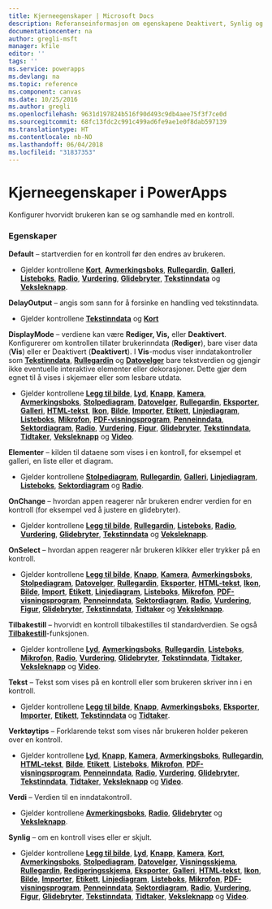 ```yaml
---
title: Kjerneegenskaper | Microsoft Docs
description: Referanseinformasjon om egenskapene Deaktivert, Synlig og ReadOnly
documentationcenter: na
author: gregli-msft
manager: kfile
editor: ''
tags: ''
ms.service: powerapps
ms.devlang: na
ms.topic: reference
ms.component: canvas
ms.date: 10/25/2016
ms.author: gregli
ms.openlocfilehash: 9631d197824b516f90d493c9db4aee75f3f7ce0d
ms.sourcegitcommit: 68fc13fdc2c991c499ad6fe9ae1e0f8dab597139
ms.translationtype: HT
ms.contentlocale: nb-NO
ms.lasthandoff: 06/04/2018
ms.locfileid: "31837353"
---
```

# <a name="core-properties-in-powerapps"></a>Kjerneegenskaper i PowerApps
Konfigurer hvorvidt brukeren kan se og samhandle med en kontroll.

### <a name="properties"></a>Egenskaper
**Default** – startverdien for en kontroll før den endres av brukeren.

* Gjelder kontrollene **[Kort](control-card.md)**, **[Avmerkingsboks](control-check-box.md)**, **[Rullegardin](control-drop-down.md)**, **[Galleri](control-gallery.md)**, **[Listeboks](control-list-box.md)**, **[Radio](control-radio.md)**, **[Vurdering](control-rating.md)**, **[Glidebryter](control-slider.md)**, **[Tekstinndata](control-text-input.md)** og **[Veksleknapp](control-toggle.md)**.

**DelayOutput** – angis som sann for å forsinke en handling ved tekstinndata.

* Gjelder kontrollene **[Tekstinndata](control-text-input.md)** og **[Kort](control-card.md)**

**DisplayMode** – verdiene kan være **Rediger, Vis,** eller **Deaktivert**. Konfigurerer om kontrollen tillater brukerinndata (**Rediger**), bare viser data (**Vis**) eller er Deaktivert (**Deaktivert**).  I **Vis**-modus viser inndatakontroller som **[Tekstinndata](control-text-input.md)**, **[Rullegardin](control-drop-down.md)** og **[Datovelger](control-date-picker.md)** bare tekstverdien og gjengir ikke eventuelle interaktive elementer eller dekorasjoner.  Dette gjør dem egnet til å vises i skjemaer eller som lesbare utdata.

* Gjelder kontrollene **[Legg til bilde](control-add-picture.md)**, **[Lyd](control-audio-video.md)**, **[Knapp](control-button.md)**, **[Kamera](control-camera.md)**, **[Avmerkingsboks](control-check-box.md)**, **[Stolpediagram](control-column-line-chart.md)**, **[Datovelger](control-date-picker.md)**, **[Rullegardin](control-drop-down.md)**, **[Eksporter](control-export-import.md)**, **[Galleri](control-gallery.md)**, **[HTML-tekst](control-html-text.md)**, **[Ikon](control-shapes-icons.md)**, **[Bilde](control-image.md)**, **[Importer](control-export-import.md)**, **[Etikett](control-text-box.md)**, **[Linjediagram](control-column-line-chart.md)**, **[Listeboks](control-list-box.md)**, **[Mikrofon](control-microphone.md)**, **[PDF-visningsprogram](control-pdf-viewer.md)**, **[Penneinndata](control-pen-input.md)**, **[Sektordiagram](control-pie-chart.md)**, **[Radio](control-radio.md)**, **[Vurdering](control-rating.md)**, **[Figur](control-shapes-icons.md)**, **[Glidebryter](control-slider.md)**, **[Tekstinndata](control-text-input.md)**, **[Tidtaker](control-timer.md)**, **[Veksleknapp](control-toggle.md)** og **[Video](control-audio-video.md)**.

**Elementer** – kilden til dataene som vises i en kontroll, for eksempel et galleri, en liste eller et diagram.

* Gjelder kontrollene **[Stolpediagram](control-column-line-chart.md)**, **[Rullegardin](control-drop-down.md)**, **[Galleri](control-gallery.md)**, **[Linjediagram](control-column-line-chart.md)**, **[Listeboks](control-list-box.md)**, **[Sektordiagram](control-pie-chart.md)** og **[Radio](control-radio.md)**.

**OnChange** – hvordan appen reagerer når brukeren endrer verdien for en kontroll (for eksempel ved å justere en glidebryter).

* Gjelder kontrollene **[Legg til bilde](control-add-picture.md)**, **[Rullegardin](control-drop-down.md)**, **[Listeboks](control-list-box.md)**, **[Radio](control-radio.md)**, **[Vurdering](control-rating.md)**, **[Glidebryter](control-slider.md)**, **[Tekstinndata](control-text-input.md)** og **[Veksleknapp](control-toggle.md)**.

**OnSelect** – hvordan appen reagerer når brukeren klikker eller trykker på en kontroll.

* Gjelder kontrollene **[Legg til bilde](control-add-picture.md)**, **[Knapp](control-button.md)**, **[Kamera](control-camera.md)**, **[Avmerkingsboks](control-check-box.md)**, **[Stolpediagram](control-column-line-chart.md)**, **[Datovelger](control-date-picker.md)**, **[Rullegardin](control-drop-down.md)**, **[Eksporter](control-export-import.md)**, **[HTML-tekst](control-html-text.md)**, **[Ikon](control-shapes-icons.md)**, **[Bilde](control-image.md)**, **[Import](control-export-import.md)**, **[Etikett](control-text-box.md)**, **[Linjediagram](control-column-line-chart.md)**, **[Listeboks](control-list-box.md)**, **[Mikrofon](control-microphone.md)**, **[PDF-visningsprogram](control-pdf-viewer.md)**, **[Penneinndata](control-pen-input.md)**, **[Sektordiagram](control-pie-chart.md)**, **[Radio](control-radio.md)**, **[Vurdering](control-rating.md)**, **[Figur](control-shapes-icons.md)**, **[Glidebryter](control-slider.md)**, **[Tekstinndata](control-text-input.md)**, **[Tidtaker](control-timer.md)** og **[Veksleknapp](control-toggle.md)**.

**Tilbakestill** – hvorvidt en kontroll tilbakestilles til standardverdien.  Se også **[Tilbakestill](../functions/function-reset.md)**-funksjonen.

* Gjelder kontrollene **[Lyd](control-audio-video.md)**, **[Avmerkingsboks](control-check-box.md)**, **[Rullegardin](control-drop-down.md)**, **[Listeboks](control-list-box.md)**, **[Mikrofon](control-microphone.md)**, **[Radio](control-radio.md)**, **[Vurdering](control-rating.md)**, **[Glidebryter](control-slider.md)**, **[Tekstinndata](control-text-input.md)**, **[Tidtaker](control-timer.md)**, **[Veksleknapp](control-toggle.md)** og **[Video](control-audio-video.md)**.

**Tekst** – Tekst som vises på en kontroll eller som brukeren skriver inn i en kontroll.

* Gjelder kontrollene **[Legg til bilde](control-add-picture.md)**, **[Knapp](control-button.md)**, **[Avmerkingsboks](control-check-box.md)**, **[Eksporter](control-export-import.md)**, **[Importer](control-export-import.md)**, **[Etikett](control-text-box.md)**, **[Tekstinndata](control-text-input.md)** og **[Tidtaker](control-timer.md)**.

**Verktøytips** – Forklarende tekst som vises når brukeren holder pekeren over en kontroll.

* Gjelder kontrollene **[Lyd](control-audio-video.md)**, **[Knapp](control-button.md)**, **[Kamera](control-camera.md)**, **[Avmerkingsboks](control-check-box.md)**, **[Rullegardin](control-drop-down.md)**, **[HTML-tekst](control-html-text.md)**, **[Bilde](control-image.md)**, **[Etikett](control-text-box.md)**, **[Listeboks](control-list-box.md)**, **[Mikrofon](control-microphone.md)**, **[PDF-visningsprogram](control-pdf-viewer.md)**, **[Penneinndata](control-pen-input.md)**, **[Radio](control-radio.md)**, **[Vurdering](control-rating.md)**, **[Glidebryter](control-slider.md)**, **[Tekstinndata](control-text-input.md)**, **[Tidtaker](control-timer.md)**, **[Veksleknapp](control-toggle.md)** og **[Video](control-audio-video.md)**.

**Verdi** – Verdien til en inndatakontroll.

* Gjelder kontrollene **[Avmerkingsboks](control-check-box.md)**, **[Radio](control-radio.md)**, **[Glidebryter](control-slider.md)** og **[Veksleknapp](control-toggle.md)**.

**Synlig** – om en kontroll vises eller er skjult.

* Gjelder kontrollene **[Legg til bilde](control-add-picture.md)**, **[Lyd](control-audio-video.md)**, **[Knapp](control-button.md)**, **[Kamera](control-camera.md)**, **[Kort](control-card.md)**, **[Avmerkingsboks](control-check-box.md)**, **[Stolpediagram](control-column-line-chart.md)**, **[Datovelger](control-date-picker.md)**, **[Visningsskjema](control-form-detail.md)**, **[Rullegardin](control-drop-down.md)**, **[Redigeringsskjema](control-form-detail.md)**, **[Eksporter](control-export-import.md)**, **[Galleri](control-gallery.md)**, **[HTML-tekst](control-html-text.md)**, **[Ikon](control-shapes-icons.md)**, **[Bilde](control-image.md)**, **[Importer](control-export-import.md)**, **[Etikett](control-text-box.md)**, **[Linjediagram](control-column-line-chart.md)**, **[Listeboks](control-list-box.md)**, **[Mikrofon](control-microphone.md)**, **[PDF-visningsprogram](control-pdf-viewer.md)**, **[Penneinndata](control-pen-input.md)**, **[Sektordiagram](control-pie-chart.md)**, **[Radio](control-radio.md)**, **[Vurdering](control-rating.md)**, **[Figur](control-shapes-icons.md)**, **[Glidebryter](control-slider.md)**, **[Tekstinndata](control-text-input.md)**, **[Tidtaker](control-timer.md)**, **[Veksleknapp](control-toggle.md)** og **[Video](control-audio-video.md)**.

